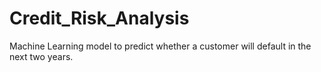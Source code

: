# Credit_Risk_Analysis
Machine Learning model to predict whether a customer will default in the next two years.
